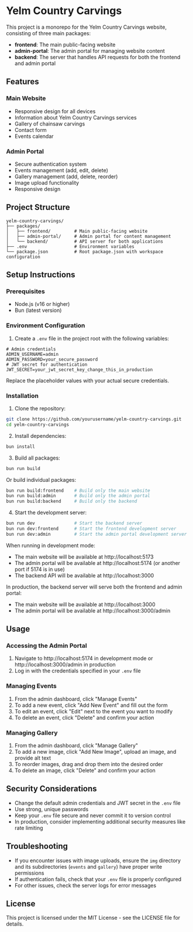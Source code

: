 # Yelm Country Carvings

This project is a monorepo for the Yelm Country Carvings website, consisting of three main packages:
- **frontend**: The main public-facing website
- **admin-portal**: The admin portal for managing website content
- **backend**: The server that handles API requests for both the frontend and admin portal

## Features

### Main Website
- Responsive design for all devices
- Information about Yelm Country Carvings services
- Gallery of chainsaw carvings
- Contact form
- Events calendar

### Admin Portal
- Secure authentication system
- Events management (add, edit, delete)
- Gallery management (add, delete, reorder)
- Image upload functionality
- Responsive design

## Project Structure

```
yelm-country-carvings/
├── packages/
│   ├── frontend/         # Main public-facing website
│   ├── admin-portal/     # Admin portal for content management
│   └── backend/          # API server for both applications
├── .env                  # Environment variables
└── package.json          # Root package.json with workspace configuration
```

## Setup Instructions

### Prerequisites

- Node.js (v16 or higher)
- Bun (latest version)

### Environment Configuration

1. Create a `.env` file in the project root with the following variables:

```
# Admin credentials
ADMIN_USERNAME=admin
ADMIN_PASSWORD=your_secure_password
# JWT secret for authentication
JWT_SECRET=your_jwt_secret_key_change_this_in_production
```

Replace the placeholder values with your actual secure credentials.

### Installation

1. Clone the repository:

```bash
git clone https://github.com/yourusername/yelm-country-carvings.git
cd yelm-country-carvings
```

2. Install dependencies:

```bash
bun install
```

3. Build all packages:

```bash
bun run build
```

Or build individual packages:

```bash
bun run build:frontend    # Build only the main website
bun run build:admin       # Build only the admin portal
bun run build:backend     # Build only the backend
```

4. Start the development server:

```bash
bun run dev               # Start the backend server
bun run dev:frontend      # Start the frontend development server
bun run dev:admin         # Start the admin portal development server
```

When running in development mode:
- The main website will be available at http://localhost:5173
- The admin portal will be available at http://localhost:5174 (or another port if 5174 is in use)
- The backend API will be available at http://localhost:3000

In production, the backend server will serve both the frontend and admin portal:
- The main website will be available at http://localhost:3000
- The admin portal will be available at http://localhost:3000/admin

## Usage

### Accessing the Admin Portal

1. Navigate to http://localhost:5174 in development mode or http://localhost:3000/admin in production
2. Log in with the credentials specified in your `.env` file

### Managing Events

1. From the admin dashboard, click "Manage Events"
2. To add a new event, click "Add New Event" and fill out the form
3. To edit an event, click "Edit" next to the event you want to modify
4. To delete an event, click "Delete" and confirm your action

### Managing Gallery

1. From the admin dashboard, click "Manage Gallery"
2. To add a new image, click "Add New Image", upload an image, and provide alt text
3. To reorder images, drag and drop them into the desired order
4. To delete an image, click "Delete" and confirm your action

## Security Considerations

- Change the default admin credentials and JWT secret in the `.env` file
- Use strong, unique passwords
- Keep your `.env` file secure and never commit it to version control
- In production, consider implementing additional security measures like rate limiting

## Troubleshooting

- If you encounter issues with image uploads, ensure the `img` directory and its subdirectories (`events` and `gallery`) have proper write permissions
- If authentication fails, check that your `.env` file is properly configured
- For other issues, check the server logs for error messages

## License

This project is licensed under the MIT License - see the LICENSE file for details.

